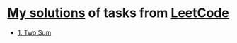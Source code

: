 # [My solutions](https://leetcode.com/u/alexengrig) of tasks from [LeetCode](https://leetcode.com)

- [1. Two Sum](../src/main/java/dev/alexengrig/leetcode/_1_two_sum/README.md)
